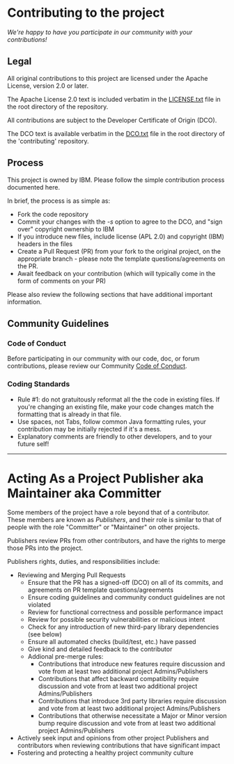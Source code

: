 
# Contributing to the project

_We're happy to have you participate in our community with your contributions!_

## Legal

All original contributions to this project are licensed under the Apache License, version 2.0 or later.

The Apache License 2.0 text is included verbatim in the [LICENSE.txt](https://github.com/Terracotta-OSS/terracotta-platform/blob/master/LICENSE.txt) file in the root directory of the repository.

All contributions are subject to the Developer Certificate of Origin (DCO).

The DCO text is available verbatim in the [DCO.txt](DCO.txt) file in the root directory of the 'contributing' repository.

## Process

This project is owned by IBM.  Please follow the simple contribution process documented here.

In brief, the process is as simple as:

* Fork the code repository
* Commit your changes with the _-s_ option to agree to the DCO, and "sign over" copyright ownership to IBM
* If you introduce new files, include license (APL 2.0) and copyright (IBM) headers in the files
* Create a Pull Request (PR) from your fork to the original project, on the appropriate branch - please note the template questions/agreements on the PR.
* Await feedback on your contribution (which will typically come in the form of comments on your PR)

Please also review the following sections that have additional important information.

## Community Guidelines

### Code of Conduct

Before participating in our community with our code, doc, or forum contributions, please review our Community [Code of Conduct](CODE_OF_CONDUCT.md).

### Coding Standards

* Rule #1: do not gratuitously reformat all the the code in existing files.  If you're changing an existing file, make your code changes match the formatting that is already in that file.
* Use spaces, not Tabs, follow common Java formatting rules, your contribution may be initially rejected if it's a mess.
* Explanatory comments are friendly to other developers, and to your future self!

---

# Acting As a Project Publisher aka Maintainer aka Committer

Some members of the project have a role beyond that of a contributor.  These members are known as _Publishers_, and their role is similar to that of people with the role "Committer" or "Maintainer" on other projects.

Publishers review PRs from other contributors, and have the rights to merge those PRs into the project.

Publishers rights, duties, and responsibilities include:
* Reviewing and Merging Pull Requests
  - Ensure that the PR has a signed-off (DCO) on all of its commits, and agreements on PR template questions/agreements
  - Ensure coding guidelines and community conduct guidelines are not violated
  - Review for functional correctness and possible performance impact
  - Review for possible security vulnerabilities or malicious intent
  - Check for any introduction of new third-pary library dependencies (see below)
  - Ensure all automated checks (build/test, etc.) have passed
  - Give kind and detailed feedback to the contributor
  - Addional pre-merge rules:
    - Contributions that introduce new features require discussion and vote from at least two additional project Admins/Publishers
    - Contributions that affect backward compatibility require discussion and vote from at least two additional project Admins/Publishers
    - Contributions that introduce 3rd party libraries require discussion and vote from at least two additional project Admins/Publishers
    - Contributions that otherwise necessitate a Major or Minor version bump require discussion and vote from at least two additional project Admins/Publishers
* Actively seek input and opinions from other project Publishers and contributors when reviewing contributions that have significant impact
* Fostering and protecting a healthy project community culture

